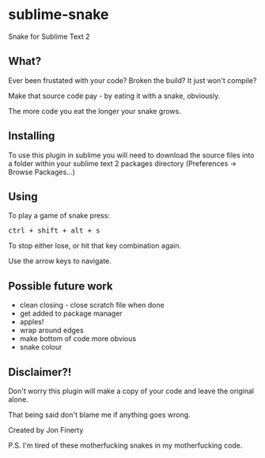 sublime-snake
=============

Snake for Sublime Text 2

## What?

Ever been frustated with your code? Broken the build? It just won't compile?

Make that source code pay - by eating it with a snake, obviously.

The more code you eat the longer your snake grows. 

## Installing

To use this plugin in sublime you will need to download the source files into a folder within your sublime text 2 packages directory (Preferences -> Browse Packages...)

## Using

To play a game of snake press: <pre>ctrl + shift + alt + s</pre> To stop either lose, or hit that key combination again.

Use the arrow keys to navigate.

## Possible future work

* clean closing - close scratch file when done
* get added to package manager
* apples!
* wrap around edges
* make bottom of code more obvious
* snake colour

## Disclaimer?!

Don't worry this plugin will make a copy of your code and leave the original alone. 

That being said don't blame me if anything goes wrong.

Created by Jon Finerty

P.S. I'm tired of these motherfucking snakes in my motherfucking code.

